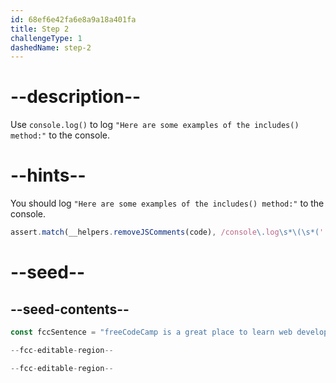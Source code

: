 ```yaml
---
id: 68ef6e42fa6e8a9a18a401fa
title: Step 2
challengeType: 1
dashedName: step-2
---
```


# --description--

Use `console.log()` to log `"Here are some examples of the includes() method:"` to the console.

# --hints--

You should log `"Here are some examples of the includes() method:"` to the console.

```js
assert.match(__helpers.removeJSComments(code), /console\.log\s*\(\s*('|"|`)Here are some examples of the includes\(\) method:\1\s*\)/);
```

# --seed--

## --seed-contents--

```js
const fccSentence = "freeCodeCamp is a great place to learn web development.";

--fcc-editable-region--

--fcc-editable-region--
```

